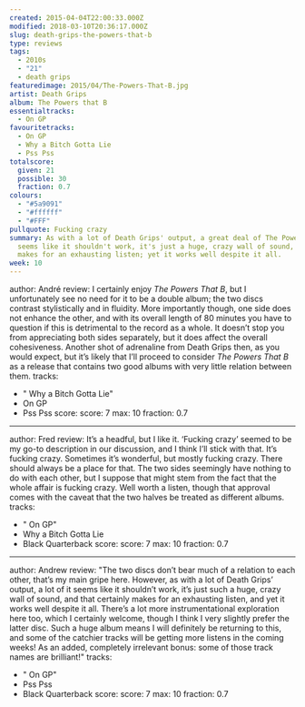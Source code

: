 ```yaml
---
created: 2015-04-04T22:00:33.000Z
modified: 2018-03-10T20:36:17.000Z
slug: death-grips-the-powers-that-b
type: reviews
tags:
  - 2010s
  - "21"
  - death grips
featuredimage: 2015/04/The-Powers-That-B.jpg
artist: Death Grips
album: The Powers that B
essentialtracks:
  - On GP
favouritetracks:
  - On GP
  - Why a Bitch Gotta Lie
  - Pss Pss
totalscore:
  given: 21
  possible: 30
  fraction: 0.7
colours:
  - "#5a9091"
  - "#ffffff"
  - "#FFF"
pullquote: Fucking crazy
summary: As with a lot of Death Grips' output, a great deal of The Power That B
  seems like it shouldn't work, it's just a huge, crazy wall of sound, and that
  makes for an exhausting listen; yet it works well despite it all.
week: 10
---
```

author: André
review: I certainly enjoy *The Powers That B*, but I unfortunately see no need
  for it to be a double album; the two discs contrast stylistically and in
  fluidity. More importantly though, one side does not enhance the other, and
  with its overall length of 80 minutes you have to question if this is
  detrimental to the record as a whole. It doesn’t stop you from appreciating
  both sides separately, but it does affect the overall cohesiveness. Another
  shot of adrenaline from Death Grips then, as you would expect, but it’s likely
  that I’ll proceed to consider *The Powers That B* as a release that contains
  two good albums with very little relation between them.
tracks:
  - " Why a Bitch Gotta Lie"
  - ­On GP
  - ­Pss Pss
score:
  score: 7
  max: 10
  fraction: 0.7
---
author: Fred
review: It’s a headful, but I like it. ‘Fucking crazy’ seemed to be my go-to
  description in our discussion, and I think I’ll stick with that. It’s fucking
  crazy. Sometimes it’s wonderful, but mostly fucking crazy. There should always
  be a place for that. The two sides seemingly have nothing to do with each
  other, but I suppose that might stem from the fact that the whole affair
  is fucking crazy. Well worth a listen, though that approval comes with the
  caveat that the two halves be treated as different albums.
tracks:
  - " On GP"
  - ­Why a Bitch Gotta Lie
  - ­Black Quarterback
score:
  score: 7
  max: 10
  fraction: 0.7
---
author: Andrew
review: "The two discs don’t bear much of a relation to each other, that’s my
  main gripe here. However, as with a lot of Death Grips’ output, a lot of it
  seems like it shouldn’t work, it’s just such a huge, crazy wall of sound, and
  that certainly makes for an exhausting listen, and yet it works well despite
  it all. There’s a lot more instrumentational exploration here too, which I
  certainly welcome, though I think I very slightly prefer the latter disc. Such
  a huge album means I will definitely be returning to this, and some of the
  catchier tracks will be getting more listens in the coming weeks! As an added,
  completely irrelevant bonus: some of those track names are brilliant!"
tracks:
  - " On GP"
  - ­Pss Pss
  - ­Black Quarterback
score:
  score: 7
  max: 10
  fraction: 0.7

